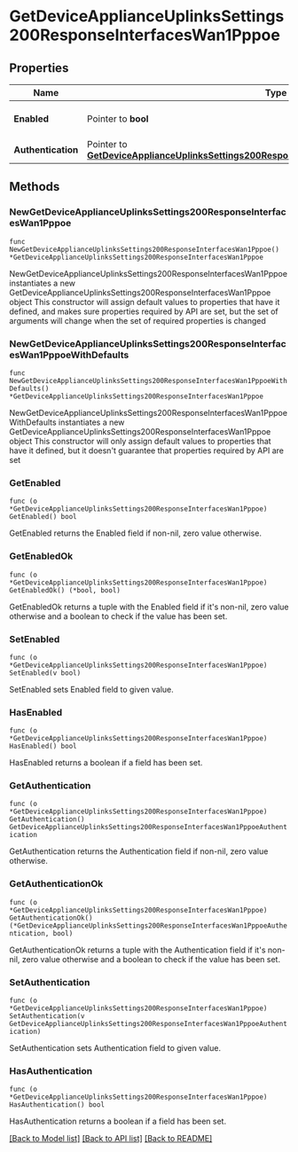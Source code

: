 # GetDeviceApplianceUplinksSettings200ResponseInterfacesWan1Pppoe

## Properties

Name | Type | Description | Notes
------------ | ------------- | ------------- | -------------
**Enabled** | Pointer to **bool** | Whether PPPoE is enabled. | [optional] 
**Authentication** | Pointer to [**GetDeviceApplianceUplinksSettings200ResponseInterfacesWan1PppoeAuthentication**](GetDeviceApplianceUplinksSettings200ResponseInterfacesWan1PppoeAuthentication.md) |  | [optional] 

## Methods

### NewGetDeviceApplianceUplinksSettings200ResponseInterfacesWan1Pppoe

`func NewGetDeviceApplianceUplinksSettings200ResponseInterfacesWan1Pppoe() *GetDeviceApplianceUplinksSettings200ResponseInterfacesWan1Pppoe`

NewGetDeviceApplianceUplinksSettings200ResponseInterfacesWan1Pppoe instantiates a new GetDeviceApplianceUplinksSettings200ResponseInterfacesWan1Pppoe object
This constructor will assign default values to properties that have it defined,
and makes sure properties required by API are set, but the set of arguments
will change when the set of required properties is changed

### NewGetDeviceApplianceUplinksSettings200ResponseInterfacesWan1PppoeWithDefaults

`func NewGetDeviceApplianceUplinksSettings200ResponseInterfacesWan1PppoeWithDefaults() *GetDeviceApplianceUplinksSettings200ResponseInterfacesWan1Pppoe`

NewGetDeviceApplianceUplinksSettings200ResponseInterfacesWan1PppoeWithDefaults instantiates a new GetDeviceApplianceUplinksSettings200ResponseInterfacesWan1Pppoe object
This constructor will only assign default values to properties that have it defined,
but it doesn't guarantee that properties required by API are set

### GetEnabled

`func (o *GetDeviceApplianceUplinksSettings200ResponseInterfacesWan1Pppoe) GetEnabled() bool`

GetEnabled returns the Enabled field if non-nil, zero value otherwise.

### GetEnabledOk

`func (o *GetDeviceApplianceUplinksSettings200ResponseInterfacesWan1Pppoe) GetEnabledOk() (*bool, bool)`

GetEnabledOk returns a tuple with the Enabled field if it's non-nil, zero value otherwise
and a boolean to check if the value has been set.

### SetEnabled

`func (o *GetDeviceApplianceUplinksSettings200ResponseInterfacesWan1Pppoe) SetEnabled(v bool)`

SetEnabled sets Enabled field to given value.

### HasEnabled

`func (o *GetDeviceApplianceUplinksSettings200ResponseInterfacesWan1Pppoe) HasEnabled() bool`

HasEnabled returns a boolean if a field has been set.

### GetAuthentication

`func (o *GetDeviceApplianceUplinksSettings200ResponseInterfacesWan1Pppoe) GetAuthentication() GetDeviceApplianceUplinksSettings200ResponseInterfacesWan1PppoeAuthentication`

GetAuthentication returns the Authentication field if non-nil, zero value otherwise.

### GetAuthenticationOk

`func (o *GetDeviceApplianceUplinksSettings200ResponseInterfacesWan1Pppoe) GetAuthenticationOk() (*GetDeviceApplianceUplinksSettings200ResponseInterfacesWan1PppoeAuthentication, bool)`

GetAuthenticationOk returns a tuple with the Authentication field if it's non-nil, zero value otherwise
and a boolean to check if the value has been set.

### SetAuthentication

`func (o *GetDeviceApplianceUplinksSettings200ResponseInterfacesWan1Pppoe) SetAuthentication(v GetDeviceApplianceUplinksSettings200ResponseInterfacesWan1PppoeAuthentication)`

SetAuthentication sets Authentication field to given value.

### HasAuthentication

`func (o *GetDeviceApplianceUplinksSettings200ResponseInterfacesWan1Pppoe) HasAuthentication() bool`

HasAuthentication returns a boolean if a field has been set.


[[Back to Model list]](../README.md#documentation-for-models) [[Back to API list]](../README.md#documentation-for-api-endpoints) [[Back to README]](../README.md)


